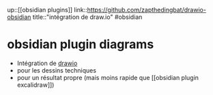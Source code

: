 up::[[obsidian plugins]]
link::https://github.com/zapthedingbat/drawio-obsidian
title::"intégration de draw.io"
#obsidian 
# obsidian plugin diagrams
 - Intégration de [drawio](https://draw.io)
 - pour les dessins techniques
 - pour un résultat propre (mais moins rapide que [[obsidian plugin excalidraw]])